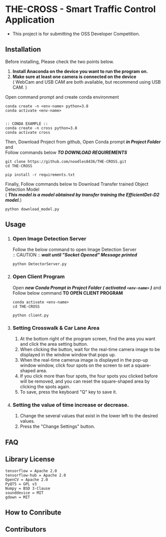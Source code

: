 # THE-CROSS - Smart Traffic Control Application

- This project is for submitting the OSS Developer Competition.

Installation
-----------------------

Before installing, Please check the two points below.   
1. **Install Anaconda on the device you want to run the program on.**   
2. **Make sure at least one camera is connected on the device**   
( WebCam and USB CAM are both available, but recommend using USB CAM. )   

   
Open command prompt and create conda environment
```
conda create -n <env-name> python=3.8
conda activate <env-name>


:: CONDA EXAMPLE ::
conda create -n cross python=3.8
conda activate cross
```

Then, Download Project from github, Open Conda prompt ***in Project Folder*** and   
Follow commands below ***TO DOWNLOAD REQUIREMENTS***
```
git clone https://github.com/noodles8436/THE-CROSS.git
cd THE-CROSS

pip install -r requirements.txt
```

Finally, Follow commands below to Download Transfer trained Object Detection Model   
( ***This model is a model obtained by transfer training the EfficientDet-D2 model.***)

```
python download_model.py
```
Usage
-----------------------

 1. ### Open Image Detection Server   
    Follow the below command to open Image Detection Server   
    :: CAUTION :: ***wait until "Socket Opened" Message printed***
    ```
    python DetectorServer.py
    ```
 2. ### Open Client Program
    Open ***new Conda Prompt in Project Folder ( activated `<env-name>` )*** and Follow below command **TO OPEN CLIENT PROGRAM**
    ```
    conda activate <env-name>
    cd THE-CROSS
    
    python client.py
    ```
   
3. ### Setting Crosswalk & Car Lane Area
   1. At the bottom right of the program screen, find the area you want and click the area setting button.
   2. When clicking the button, wait for the real-time camera image to be displayed in the window window that pops up.
   3. When the real-time camerua image is displayed in the pop-up window window, click four spots on the screen to set a square-shaped area.
   4. If you click more than four spots, the four spots you clicked before will be removed, and you can reset the square-shaped area by clicking the spots again.
   5. To save, press the keyboard "Q" key to save it.

4. ### Setting the value of time increase or decrease.
   1. Change the several values that exist in the lower left to the desired values. 
   2. Press the "Change Settings" button.

FAQ
----------------------

Library License
----------------------
```
tensorflow = Apache 2.0   
tensorflow-hub = Apache 2.0   
OpenCV = Apache 2.0   
PyQT5 = GPL v3   
Numpy = BSD 3-Clause   
sounddevice = MIT   
gdown = MIT   
```

How to Conribute
----------------------

Contributors
----------------------
